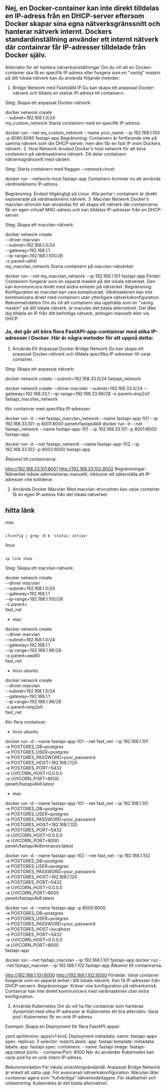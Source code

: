 ## Nej, en Docker-container kan inte direkt tilldelas en IP-adress från en DHCP-server eftersom Docker skapar sina egna nätverksgränssnitt och hanterar nätverk internt. Dockers standardinställning använder ett internt nätverk där containrar får IP-adresser tilldelade från Docker själv.

Alternativ för att hantera nätverksinställningar
Om du vill att en Docker-container ska få en specifik IP-adress eller fungera som en "vanlig" maskin på ditt lokala nätverk kan du använda följande metoder:

1. Bridge Network med Fastställd IP
   Du kan skapa ett anpassat Docker-nätverk och tilldela en statisk IP-adress till containern:

Steg:
Skapa ett anpassat Docker-nätverk:

docker network create \
 --subnet=192.168.1.0/24 \
 my_custom_network
Starta containern med en specifik IP-adress:

docker run --net my_custom_network --name your_name --ip 192.168.1.100 -p 8080:8080 fastapi-app
Begränsning:
Containern är fortfarande inte på samma nätverk som din DHCP-server, men den får en fast IP inom Dockers nätverk. 2. Host Network
Använd Docker's host network för att köra containern på värdmaskinens nätverk. Då delar containern nätverksgränssnitt med värden.

Steg:
Starta containern med flaggan --network=host:

docker run --network=host fastapi-app
Containern kommer nu att använda värdmaskinens IP-adress.

Begränsning:
Endast tillgängligt på Linux.
Alla portar i containern är direkt exponerade på värdmaskinens nätverk. 3. Macvlan Network
Docker's macvlan-drivrutin kan användas för att skapa ett nätverk där containrarna får en egen virtuell MAC-adress och kan tilldelas IP-adresser från en DHCP-server.

Steg:
Skapa ett macvlan-nätverk:

docker network create \
 --driver macvlan \
 --subnet=192.168.1.0/24 \
 --gateway=192.168.1.1 \
 --ip-range=192.168.1.100/28 \
 -o parent=eth0 \
 my_macvlan_network
Starta containern på macvlan-nätverket:

docker run --net my_macvlan_network --ip 192.168.1.101 fastapi-app
Fördel:
Containern fungerar som en separat maskin på det lokala nätverket.
Den kan kommunicera direkt med andra enheter på nätverket.
Begränsning:
Konfiguration av macvlan kan vara komplicerad.
Värdmaskinen kan inte kommunicera direkt med containern utan ytterligare nätverkskonfiguration.
Rekommendation
Om du vill att containern ska uppträda som en "vanlig maskin" på ditt lokala nätverk, är macvlan det bästa alternativet. Det låter dig tilldela en IP från ditt befintliga nätverk, antingen manuellt eller via DHCP.

### Ja, det går att köra flera FastAPI-app-containrar med olika IP-adresser i Docker. Här är några metoder för att uppnå detta:

1. Använda Ett Anpassat Docker Bridge Network
   Du kan skapa ett anpassat Docker-nätverk och tilldela specifika IP-adresser till varje container.

Steg:
Skapa ett anpassat nätverk:

docker network create --subnet=192.168.33.0/24 fastapi_network

docker network create --driver macvlan --subnet=192.168.33.0/24 --gateway=192.168.33.1 --ip-range=192.168.33.96/28 -o parent=enp2s0 fastapi_macvlan_network

Kör containrar med specifika IP-adresser:

docker run -it --net fastapi_macvlan_network --name fastapi-app-101 --ip 192.168.33.101 -p 8001:8000 peneh/fastapi4k8
docker run -it --net fastapi_network --name fastapi-app-101 --ip 192.168.33.101 -p 8001:8000 fastapi-app

docker run -it --net fastapi_network --name fastapi-app-102 --ip 192.168.33.102 -p 8002:8000 fastapi-app

Åtkomst till containrarna:

http://192.168.33.101:8001
http://192.168.33.102:8002
Begränsningar:
Nätverket måste administreras manuellt, inklusive att säkerställa att IP-adresser inte kolliderar.

2. Använda Docker Macvlan
   Med macvlan-drivrutinen kan varje container få en egen IP-adress från det lokala nätverket.

## hitta länk

mac

```

ifconfig | grep -B 6 'status: active'
```

linux

```

ip link show
```

Steg:
Skapa ett macvlan-nätverk:

docker network create \
 --driver macvlan \
 --subnet=192.168.1.0/24 \
 --gateway=192.168.1.1 \
 --ip-range=192.168.1.100/28 \
 -o parent=<link> \
 fast_net

- mac

docker network create \
 --driver macvlan \
 --subnet=192.168.1.0/24 \
 --gateway=192.168.1.1 \
 --ip-range=192.168.1.96/28 \
 -o parent=awdl0 \
 fast_net

- linux ubuntu

docker network create \
 --driver macvlan \
 --subnet=192.168.1.0/24 \
 --gateway=192.168.1.1 \
 --ip-range=192.168.1.96/28 \
 -o parent=enp2s0 \
 fast_net

Kör flera containrar:

- linux ubuntu

docker run -d --name fastapi-app-101 --net fast_net --ip 192.168.1.101 \
 -e POSTGRES_DB=postgres \
 -e POSTGRES_USER=postgres \
 -e POSTGRES_PASSWORD=your_password \
 -e POSTGRES_HOST=192.168.1.120 \
 -e POSTGRES_PORT=5432 \
 -e UVICORN_HOST=0.0.0.0 \
 -e UVICORN_PORT=8000 \
 peneh/fastapi4k8:latest

- mac

docker run -d --name fastapi-app-101 --net fast_net --ip 192.168.1.101 \
 -e POSTGRES_DB=postgres \
 -e POSTGRES_USER=postgres \
 -e POSTGRES_PASSWORD=your_password \
 -e POSTGRES_HOST=192.168.1.120 \
 -e POSTGRES_PORT=5432 \
 -e UVICORN_HOST=0.0.0.0 \
 -e UVICORN_PORT=8000 \
 peneh/fastapi4k8onmacos:latest

docker run -d --name fastapi-app-102 --net fast_net --ip 192.168.1.102 \
 -e POSTGRES_DB=postgres \
 -e POSTGRES_USER=postgres \
 -e POSTGRES_PASSWORD=your_password \
 -e POSTGRES_HOST=192.168.1.120 \
 -e POSTGRES_PORT=5432 \
 -e UVICORN_HOST=0.0.0.0 \
 -e UVICORN_PORT=8000 \
 peneh/fastapi4k8:latest

docker run -d --name fastapi-app -p 8000:8000 \
 -e POSTGRES_DB=postgres \
 -e POSTGRES_USER=postgres \
 -e POSTGRES_PASSWORD=your_password \
 -e POSTGRES_HOST=localhost \
 -e POSTGRES_PORT=5432 \
 -e UVICORN_HOST=0.0.0.0 \
 -e UVICORN_PORT=8000 \
 fastapi-app

docker run --net fastapi_macvlan --ip 192.168.1.101 fastapi-app
docker run --net fastapi_macvlan --ip 192.168.1.102 fastapi-app
Åtkomst till containrarna:

http://192.168.1.101:8000
http://192.168.1.102:8000
Fördelar:
Varje container fungerar som en separat enhet i ditt lokala nätverk.
Kan få IP-adresser från DHCP-servern.
Begränsningar:
Kräver viss konfiguration på nätverksnivå.
Containrar kan inte direkt kommunicera med värdmaskinen utan extra konfiguration.

3. Använda Kubernetes
   Om du vill ha fler containrar som hanteras dynamiskt med olika IP-adresser är Kubernetes ett bra alternativ. Varje pod i Kubernetes får en unik IP-adress.

Exempel:
Skapa en Deployment för flera FastAPI-appar:

yaml
apiVersion: apps/v1
kind: Deployment
metadata:
name: fastapi-apps
spec:
replicas: 3
selector:
matchLabels:
app: fastapi
template:
metadata:
labels:
app: fastapi
spec:
containers: - name: fastapi
image: fastapi-app:latest
ports: - containerPort: 8000
När du använder Kubernetes kan varje pod ha en unik intern IP-adress.

Rekommendation
För lokala utvecklingsändamål: Anpassat Bridge Network är enkelt att sätta upp.
För avancerad nätverkskonfiguration: Macvlan låter containrar agera som "fullvärdiga" nätverksdeltagare.
För skalbarhet och orkestrering: Kubernetes är det bästa alternativet.
